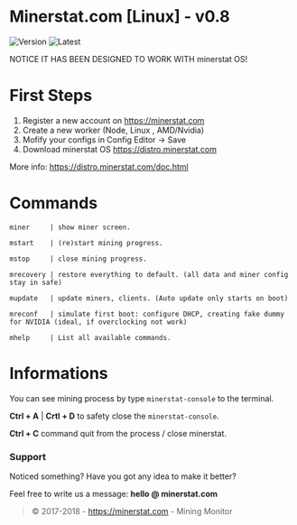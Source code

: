 # Minerstat.com [Linux] -  v0.8

![Version](https://img.shields.io/github/release/coinscrow/minerstat-linux.svg)
![Latest](https://img.shields.io/github/last-commit/coinscrow/minerstat-linux.svg)

NOTICE IT HAS BEEN DESIGNED TO WORK WITH minerstat OS! 

# First Steps

1) Register a new account on https://minerstat.com
2) Create a new worker (Node, Linux , AMD/Nvidia)
3) Mofify your configs in Config Editor -> Save
4) Download minerstat OS https://distro.minerstat.com

More info: https://distro.minerstat.com/doc.html

# Commands

```
miner     | show miner screen.

mstart    | (re)start mining progress.

mstop     | close mining progress.

mrecovery | restore everything to default. (all data and miner config stay in safe)

mupdate   | update miners, clients. (Auto update only starts on boot)

mreconf   | simulate first boot: configure DHCP, creating fake dummy for NVIDIA (ideal, if overclocking not work)

mhelp     | List all available commands.

```

# Informations

You can see mining process by type `minerstat-console` to the terminal.

**Ctrl + A** | **Crtl + D** to safety close the `minerstat-console`.

**Ctrl + C** command quit from the process / close minerstat.


### Support
Noticed something?
Have you got any idea to make it better?

Feel free to write us a message: **hello @ minerstat.com**

> © 2017-2018 - https://minerstat.com - Mining Monitor
